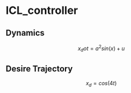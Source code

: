# ICL_controller

## Dynamics
```math
x_dot = a^2sin(x) + u
```
## Desire Trajectory
```math
x_d = cos(4t)
```
